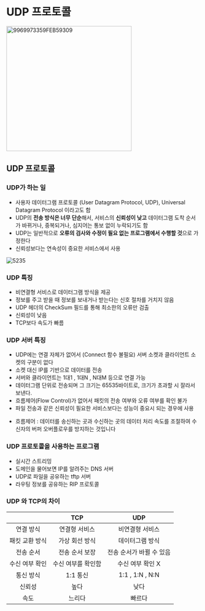 # UDP 프로토콜

<img width="326" alt="9969973359FEB59309" src="https://user-images.githubusercontent.com/43779730/126502047-b25995f2-9e71-4f37-a4fe-f8a52137a133.png">

## UDP 프로토콜
### UDP가 하는 일
- 사용자 데이터그램 프로토콜 (User Datagram Protocol, UDP), Universal Datagram Protocol 이라고도 함
- UDP의 **전송 방식은 너무 단순**해서, 서비스의 **신뢰성이 낮고** 데이터그램 도착 순서가 바뀌거나, 중복되거나, 심지어는 통보 없이 누락되기도 함
- UDP는 일반적으로 **오류의 검사와 수정이 필요 없는 프로그램에서 수행할 것**으로 가정한다
- 신뢰성보다는 연속성이 중요한 서비스에서 사용



![5235](https://user-images.githubusercontent.com/43779730/126501313-0556281c-2423-4bdd-92c2-60d0fb49cdb3.png)

### UDP 특징
- 비연결형 서비스로 데이터그램 방식을 제공
- 정보를 주고 받을 때 정보를 보내거나 받는다는 신호 절차를 거치지 않음
- UDP 헤더의 CheckSum 필드를 통해 최소한의 오류만 검출
- 신뢰성이 낮음
- TCP보다 속도가 빠름


### UDP 서버 특징
- UDP에는 연결 자체가 없어서 (Connect 함수 불필요) 서버 소켓과 클라이언트 소켓의 구분이 없다
- 소켓 대신 IP를 기반으로 데이터를 전송
- 서버와 클라이언트는 1대1 , 1대N , N대M 등으로 연결 가능
- 데이터그램 단위로 전송되며 그 크기는 65535바이트로, 크기가 초과할 시 잘라서 보낸다.
- 흐름제어(Flow Control)가 없어서 패킷의 전송 여부와 오류 여부를 확인 불가
- 파일 전송과 같은 신뢰성이 필요한 서비스보다는 성능이 중요시 되는 경우에 사용

* 흐름제어
: 데이터를 송신하는 곳과 수신하는 곳의 데이터 처리 속도를 조절하여 수신자의 버퍼 오버플로우를 방지하는 것입니다

### UDP 프로토콜을 사용하는 프로그램
- 실시간 스트리밍
- 도메인을 물어보면 IP를 알려주는 DNS 서버
- UDP로 파일을 공유하는 tftp 서버
- 라우팅 정보를 공유하는 RIP 프로토콜

### UDP 와 TCP의 차이
| |TCP|UDP|
|:----:|:----:|:----:|
|연결 방식|연결형 서비스|비연결형 서비스|
|패킷 교환 방식|가상 회선 방식|데이터그램 방식|
|전송 순서|전송 순서 보장|전송 순서가 바뀔 수 있음|
|수신 여부 확인|수신 여부를 확인함|수신 여부 확인 X|
|통신 방식|1:1 통신| 1:1 , 1:N , N:N|
|신뢰성|높다|낮다|
|속도|느리다|빠르다|